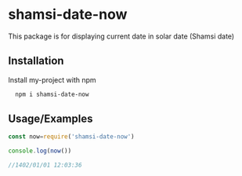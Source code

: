 
# shamsi-date-now



This package is for displaying current date in solar date (Shamsi date)

## Installation

Install my-project with npm

```bash
  npm i shamsi-date-now
```
    
## Usage/Examples

```javascript
const now=require('shamsi-date-now')

console.log(now())

//1402/01/01 12:03:36


